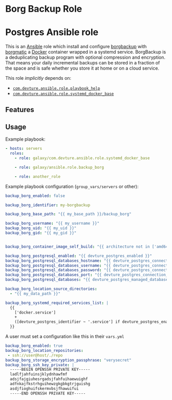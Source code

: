 # Borg Backup Role

# Postgres Ansible role

This is an [Ansible](https://www.ansible.com/) role which install and configure [borgbackup](https://www.borgbackup.org/) with [borgmatic](https://torsion.org/borgmatic/) a [Docker](https://www.docker.com/) container wrapped in a systemd service.
BorgBackup is a deduplicating backup program with optional compression and encryption.
That means your daily incremental backups can be stored in a fraction of the space and is safe whether you store it at home or on a cloud service.


This role *implicitly* depends on:

- [`com.devture.ansible.role.playbook_help`](https://github.com/devture/com.devture.ansible.role.playbook_help)
- [`com.devture.ansible.role.systemd_docker_base`](https://github.com/devture/com.devture.ansible.role.systemd_docker_base)


## Features

## Usage

Example playbook:

```yaml
- hosts: servers
  roles:
    - role: galaxy/com.devture.ansible.role.systemd_docker_base

    - role: galaxy/ansible.role.backup_borg

    - role: another_role
```

Example playbook configuration (`group_vars/servers` or other):

```yaml
backup_borg_enabled: false

backup_borg_identifier: my-borgbackup

backup_borg_base_path: "{{ my_base_path }}/backup_borg"

backup_borg_username: "{{ my_username }}"
backup_borg_uid: "{{ my_uid }}"
backup_borg_gid: "{{ my_gid }}"


backup_borg_container_image_self_build: "{{ architecture not in ['amd64', 'arm32', 'arm64'] }}"

backup_borg_postgresql_enabled: "{{ devture_postgres_enabled }}"
backup_borg_postgresql_databases_hostname: "{{ devture_postgres_connection_hostname if devture_postgres_enabled else '' }}"
backup_borg_postgresql_databases_username: "{{ devture_postgres_connection_username if devture_postgres_enabled else '' }}"
backup_borg_postgresql_databases_password: "{{ devture_postgres_connection_password if devture_postgres_enabled else '' }}"
backup_borg_postgresql_databases_port: "{{ devture_postgres_connection_port if devture_postgres_enabled else 5432 }}"
backup_borg_postgresql_databases: "{{ devture_postgres_managed_databases | map(attribute='name') if devture_postgres_enabled else [] }}"

backup_borg_location_source_directories:
  - "{{ my_data_path }}"

backup_borg_systemd_required_services_list: |
  {{
    ['docker.service']
    +
    ([devture_postgres_identifier ~ '.service'] if devture_postgres_enabled else [])
  }}
```

A user must set a configuration like this in their `vars.yml`
```yaml
backup_borg_enabled: true
backup_borg_location_repositories:
 - ssh://user@host/./repo
backup_borg_storage_encryption_passphrase: "verysecret"
backup_borg_ssh_key_private: |
  -----BEGIN OPENSSH PRIVATE KEY-----
  ladlfjahfuinsjklydnhawfmf
  adsjfajgiuhesrgadsjfahfuihaewuighf
  adfnkajfkstrhguihewzgkgbkgtrjguishg
  asdjfioghuifskermvbsjfhawuifui
  -----END OPENSSH PRIVATE KEY-----
```


